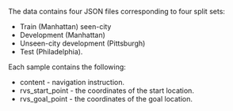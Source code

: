 The data contains four JSON files corresponding to four split sets: 
* Train (Manhattan) seen-city
* Development (Manhattan)
* Unseen-city development (Pittsburgh)
* Test (Philadelphia).

Each sample contains the following:

* content - navigation instruction.
* rvs_start_point -  the coordinates of the start location.
* rvs_goal_point - the coordinates of the goal location.
